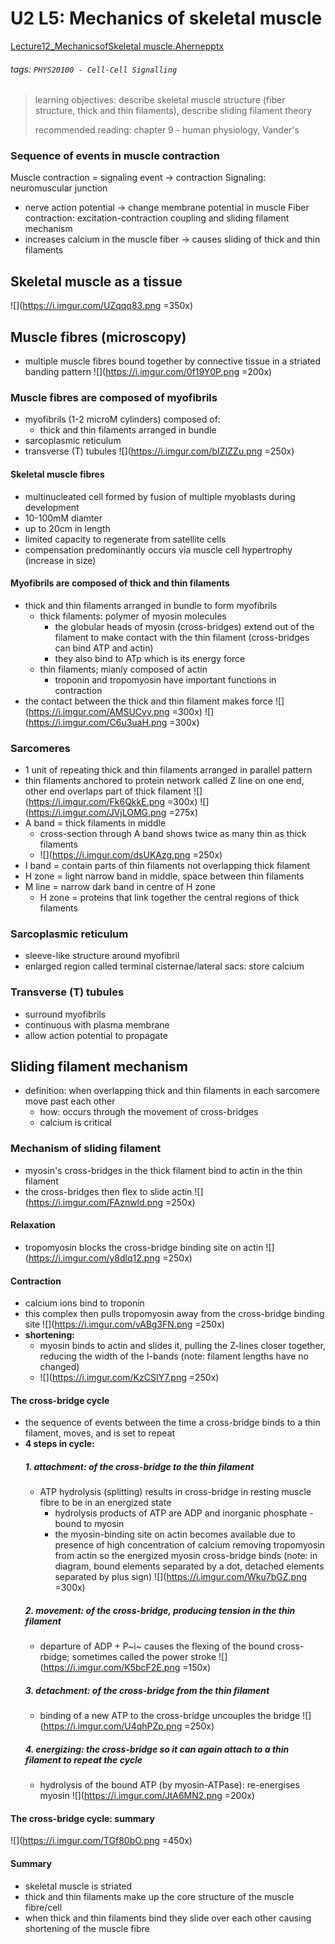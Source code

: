# U2 L5: Mechanics of skeletal muscle 
[Lecture12_MechanicsofSkeletal muscle.Ahernepptx](https://brightspace.ucd.ie/d2l/le/content/157606/viewContent/1651397/View)
###### tags: `PHYS20100 - Cell-Cell Signalling`

> learning objectives: describe skeletal muscle structure (fiber structure, thick and thin filaments), describe sliding filament theory
> 
> recommended reading: chapter 9 - human physiology, Vander's

### Sequence of events in muscle contraction
Muscle contraction = signaling event → contraction 
Signaling: neuromuscular junction
- nerve action potential → change membrane potential in muscle 
Fiber contraction: excitation-contraction coupling and sliding filament mechanism
- increases calcium in the muscle fiber → causes sliding of thick and thin filaments

## Skeletal muscle as a tissue
![](https://i.imgur.com/UZqqq83.png =350x)

## Muscle fibres (microscopy)
- multiple muscle fibres bound together by connective tissue in a striated banding pattern
![](https://i.imgur.com/0f19Y0P.png =200x)

### Muscle fibres are composed of myofibrils
- myofibrils (1-2 microM cylinders) composed of:
    - thick and thin filaments arranged in bundle
- sarcoplasmic reticulum
- transverse (T) tubules
![](https://i.imgur.com/bIZIZZu.png =250x)

#### Skeletal muscle fibres
- multinucleated cell formed by fusion of multiple myoblasts during development
- 10-100mM diamter
- up to 20cm in length
- limited capacity to regenerate from satellite cells
- compensation predominantly occurs via muscle cell hypertrophy (increase in size)

#### Myofibrils are composed of thick and thin filaments
- thick and thin filaments arranged in bundle to form myofibrils
    - thick filaments: polymer of myosin molecules
        - the globular heads of myosin (cross-bridges) extend out of the filament to make contact with the thin filament (cross-bridges can bind ATP and actin)
        - they also bind to ATp which is its energy force
    - thin filaments; mianly composed of actin
        - troponin and tropomyosin have important functions in contraction
- the contact between the thick and thin filament makes force
![](https://i.imgur.com/AMSUCvv.png =300x)
![](https://i.imgur.com/C6u3uaH.png =300x)

### Sarcomeres
- 1 unit of repeating thick and thin filaments arranged in parallel pattern
- thin filaments anchored to protein network called Z line on one end, other end overlaps part of thick filament
![](https://i.imgur.com/Fk6QkkE.png =300x) ![](https://i.imgur.com/JVjLOMG.png =275x)
- A band = thick filaments in middle
    - cross-section through A band shows twice as many thin as thick filaments
    - ![](https://i.imgur.com/dsUKAzg.png =250x)
- I band = contain parts of thin filaments not overlapping thick filament
- H zone = light narrow band in middle, space between thin filaments
- M line = narrow dark band in centre of H zone
    - H zone = proteins that link together the central regions of thick filaments

### Sarcoplasmic reticulum
- sleeve-like structure around myofibril
- enlarged region called terminal cisternae/lateral sacs: store calcium

### Transverse (T) tubules
- surround myofibrils
- continuous with plasma membrane
- allow action potential to propagate

## Sliding filament mechanism
- definition: when overlapping thick and thin filaments in each sarcomere move past each other
    - how: occurs through the movement of cross-bridges
    - calcium is critical

### Mechanism of sliding filament
- myosin's cross-bridges in the thick filament bind to actin in the thin filament
- the cross-bridges then flex to slide actin
![](https://i.imgur.com/FAznwld.png =250x)

#### Relaxation
- tropomyosin blocks the cross-bridge binding site on actin
![](https://i.imgur.com/y8dlq12.png =250x)

#### Contraction
- calcium ions bind to troponin
- this complex then pulls tropomyosin away from the cross-bridge binding site
![](https://i.imgur.com/vABg3FN.png =250x)
- **shortening:**
    - myosin binds to actin and slides it, pulling the Z-lines closer together, reducing the width of the I-bands (note: filament lengths have no changed)
    - ![](https://i.imgur.com/KzCSIY7.png =250x)
    
#### The cross-bridge cycle
- the sequence of events between the time a cross-bridge binds to a thin filament, moves, and is set to repeat
- **4 steps in cycle:**
    ##### 1. attachment: of the cross-bridge to the thin filament
    - ATP hydrolysis (splitting) results in cross-bridge in resting muscle fibre to be in an energized state
        - hydrolysis products of ATP are ADP and inorganic phosphate - bound to myosin 
        - the myosin-binding site on actin becomes available due to presence of high concentration of calcium removing tropomyosin from actin so the energized myosin cross-bridge binds (note: in diagram, bound elements separated by a dot, detached elements separated by plus sign)
        ![](https://i.imgur.com/Wku7bGZ.png =300x)
    ##### 2. movement: of the cross-bridge, producing tension in the thin filament
    - departure of ADP + P~i~ causes the flexing of the bound cross-rbidge; sometimes called the power stroke
    ![](https://i.imgur.com/K5bcF2E.png =150x)
    ##### 3. detachment: of the cross-bridge from the thin filament
    - binding of a new ATP to the cross-bridge uncouples the bridge
    ![](https://i.imgur.com/U4qhPZp.png =250x)
    ##### 4. energizing: the cross-bridge so it can again attach to a thin filament to repeat the cycle
    - hydrolysis of the bound ATP (by myosin-ATPase): re-energises myosin
    ![](https://i.imgur.com/JtA6MN2.png =200x)
    
#### The cross-bridge cycle: summary
![](https://i.imgur.com/TGf80bO.png =450x)

#### Summary
- skeletal muscle is striated
- thick and thin filaments make up the core structure of the muscle fibre/cell
- when thick and thin filaments bind they slide over each other causing shortening of the muscle fibre

